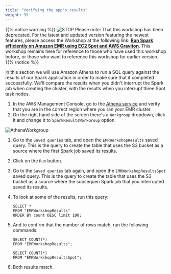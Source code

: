 ```yaml
---
title: "Verifying the app's results"
weight: 99
---
```



{{% notice warning %}}
![STOP](../../images/stop_small.png)
Please note: That this workshop has been deprecated. For the latest and updated version featuring the newest features, please access the Workshop at the following link: **[Run Spark efficiently on Amazon EMR using EC2 Spot and AWS Graviton](https://catalog.us-east-1.prod.workshops.aws/workshops/d04d8f89-c205-4d1d-81f2-d4d7f7d664c8/en-US)**.
This workshop remains here for reference to those who have used this workshop before, or those who want to reference this workshop for earlier version.
{{% /notice %}}



In this section we will use Amazon Athena to run a SQL query against the results of our Spark application in order to make sure that it completed successfully. We'll compare the results when you didn't interrupt the Spark job when creating the cluster, with the results when you interrupt three Spot task nodes.

1. In the AWS Management Console, go to the [Athena service](https://console.aws.amazon.com/athena/home/query-editor) and verify that you are in the correct region where you ran your EMR cluster.
1. On the right hand side of the screen there's a `Workgroup` dropdown, click it and change it to `SparkResultsWorkGroup` option.

![AthenaWorkgroup](/images/running-emr-spark-apps-on-spot/athena-workgroup.png)

1. Go to the `Saved queries` tab, and open the `EMRWorkshopResults` saved query. This is the query to create the table that uses the S3 bucket as a source where the first Spark job saved its results.
1. Click on the `Run` button.
1. Go to the `Saved queries` tab again, and open the `EMRWorkshopResultsSpot` saved query. This is the query to create the table that uses the S3 bucket as a source where the subsequen Spark job that you interrupted saved its results.
1. To look at some of the results, run this query: 

    ```
    SELECT *
    FROM "EMRWorkshopResults"
    ORDER BY count DESC limit 100;
    ```

1. And to confirm that the number of rows match, run the following commands:

    ```
    SELECT COUNT(*)
    FROM "EMRWorkshopResults";
    ```

    ```
    SELECT COUNT(*)
    FROM "EMRWorkshopResultsSpot";
    ```

1. Both results match.